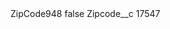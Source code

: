 <?xml version="1.0" encoding="UTF-8"?>
<CustomMetadata xmlns="http://soap.sforce.com/2006/04/metadata" xmlns:xsi="http://www.w3.org/2001/XMLSchema-instance" xmlns:xsd="http://www.w3.org/2001/XMLSchema">
    <label>ZipCode948</label>
    <protected>false</protected>
    <values>
        <field>Zipcode__c</field>
        <value xsi:type="xsd:string">17547</value>
    </values>
</CustomMetadata>
